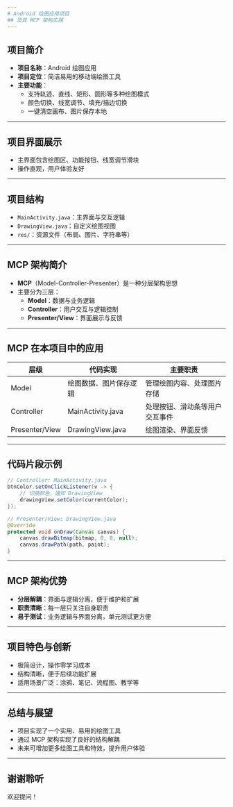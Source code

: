 ```yaml
---
# Android 绘图应用项目  
## 及其 MCP 架构实践
---
```


## 项目简介

- **项目名称**：Android 绘图应用
- **项目定位**：简洁易用的移动端绘图工具
- **主要功能**：
  - 支持轨迹、直线、矩形、圆形等多种绘图模式
  - 颜色切换、线宽调节、填充/描边切换
  - 一键清空画布、图片保存本地

---

## 项目界面展示

- 主界面包含绘图区、功能按钮、线宽调节滑块
- 操作直观，用户体验友好

---

## 项目结构

- `MainActivity.java`：主界面与交互逻辑
- `DrawingView.java`：自定义绘图视图
- `res/`：资源文件（布局、图片、字符串等）

---

## MCP 架构简介

- **MCP**（Model-Controller-Presenter）是一种分层架构思想
- 主要分为三层：
  - **Model**：数据与业务逻辑
  - **Controller**：用户交互与逻辑控制
  - **Presenter/View**：界面展示与反馈

---

## MCP 在本项目中的应用

| 层级         | 代码实现                        | 主要职责                         |
| ------------ | ------------------------------ | -------------------------------- |
| Model        | 绘图数据、图片保存逻辑          | 管理绘图内容、处理图片存储       |
| Controller   | MainActivity.java              | 处理按钮、滑动条等用户交互事件   |
| Presenter/View | DrawingView.java              | 绘图渲染、界面反馈               |

---

## 代码片段示例

```java
// Controller: MainActivity.java
btnColor.setOnClickListener(v -> {
    // 切换颜色，通知 DrawingView
    drawingView.setColor(currentColor);
});

// Presenter/View: DrawingView.java
@Override
protected void onDraw(Canvas canvas) {
    canvas.drawBitmap(bitmap, 0, 0, null);
    canvas.drawPath(path, paint);
}
```

---

## MCP 架构优势

- **分层解耦**：界面与逻辑分离，便于维护和扩展
- **职责清晰**：每一层只关注自身职责
- **易于测试**：业务逻辑与界面分离，单元测试更方便

---

## 项目特色与创新

- 极简设计，操作零学习成本
- 结构清晰，便于后续功能扩展
- 适用场景广泛：涂鸦、笔记、流程图、教学等

---

## 总结与展望

- 项目实现了一个实用、易用的绘图工具
- 通过 MCP 架构实现了良好的结构解耦
- 未来可增加更多绘图工具和特效，提升用户体验

---

## 谢谢聆听  
欢迎提问！ 